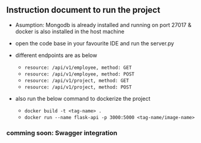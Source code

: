 ## Instruction document to run the project

- Asumption: Mongodb is already installed and running on port 27017 & docker is also installed in the host machine
- open the code base in your favourite IDE and run the server.py
- different endpoints are as below

  - `resource: /api/v1/employee, method: GET`
  - `resource: /api/v1/employee, method: POST`
  - `resource: /api/v1/project, method: GET`
  - `resource: /api/v1/project, method: POST`
- also run the below command to dockerize the project

  - `docker build -t <tag-name> .`
  - `docker run --name flask-api -p 3000:5000 <tag-name/image-name>`

### comming soon: Swagger integration